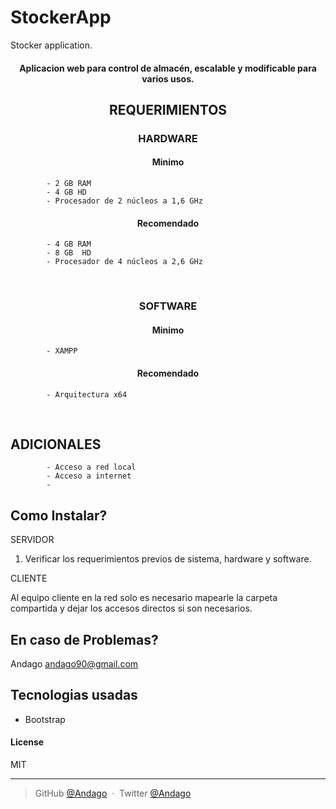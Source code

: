 # StockerApp
Stocker application. 


<h4 align="center">
Aplicacion web para control de almacén, escalable y modificable para varios usos. </h4>

<h2 align="center">	
REQUERIMIENTOS
</h2>

<h3 align="center">	
HARDWARE
</h3>

<h4 align=center>
Minimo
</h4>

			- 2 GB RAM
			- 4 GB HD
			- Procesador de 2 núcleos a 1,6 GHz

<h4 align=center>
Recomendado
</h4>


			- 4 GB RAM
			- 8 GB  HD
			- Procesador de 4 núcleos a 2,6 GHz



<br>
<h3 align="center">	
SOFTWARE
</h3>

<h4 align=center>
Minimo
</h4>

			- XAMPP
			
<h4 align=center>
Recomendado
</h4>

			- Arquitectura x64

<BR>

ADICIONALES
-----------------

			- Acceso a red local
			- Acceso a internet
			- 


Como Instalar?
----------------
SERVIDOR

1. Verificar los requerimientos previos de sistema, hardware y software.

CLIENTE

Al equipo cliente en la red solo es necesario mapearle la carpeta compartida y dejar los accesos directos si son necesarios.


En caso de Problemas?
-----------------------------------

Andago
<andago90@gmail.com>




## Tecnologias usadas

* Bootstrap

#### License

MIT

---

> GitHub [@Andago](https://github.com/andago9) &nbsp;&middot;&nbsp;
> Twitter [@Andago](https://twitter.com/andresdagon)

